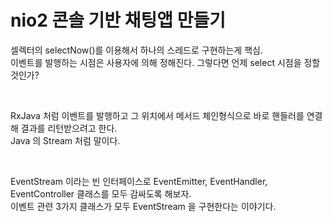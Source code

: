 # nio2 콘솔 기반 채팅앱 만들기

셀렉터의 selectNow()를 이용해서 하나의 스레드로 구현하는게 핵심.  
이벤트를 발행하는 시점은 사용자에 의해 정해진다. 그렇다면 언제 select 시점을 정할 것인가?  

<br> 

RxJava 처럼  이벤트를 발행하고 그 위치에서 메서드 체인형식으로 바로 핸들러를 연결해 결과를 리턴받으려고 한다.  
Java 의 Stream 처럼 말이다.

<br>

EventStream 이라는 빈 인터페이스로 EventEmitter, EventHandler, EventController 클래스를 모두 감싸도록 해보자.  
이벤트 관련 3가지 클래스가 모두 EventStream 을 구현한다는 이야기다.  
    

